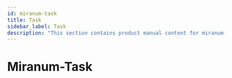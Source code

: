 ```yaml
---
id: miranum-task    
title: Task     
sidebar_label: Task
description: "This section contains product manual content for miranum-task."
---
```


# Miranum-Task